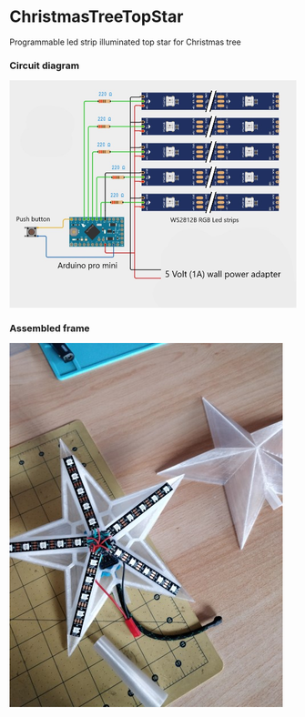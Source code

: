 # ChristmasTreeTopStar
Programmable led strip illuminated top star for Christmas tree 

### Circuit diagram
![Circuit diagram](https://github.com/geoavia/ChristmasTreeTopStar/blob/main/diagram.jpg)

### Assembled frame
![Assembly 1](https://github.com/geoavia/ChristmasTreeTopStar/blob/main/assembly1.jpg)
